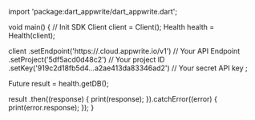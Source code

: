 import 'package:dart_appwrite/dart_appwrite.dart';

void main() { // Init SDK
  Client client = Client();
  Health health = Health(client);

  client
    .setEndpoint('https://<REGION>.cloud.appwrite.io/v1') // Your API Endpoint
    .setProject('5df5acd0d48c2') // Your project ID
    .setKey('919c2d18fb5d4...a2ae413da83346ad2') // Your secret API key
  ;

  Future result = health.getDB();

  result
    .then((response) {
      print(response);
    }).catchError((error) {
      print(error.response);
  });
}